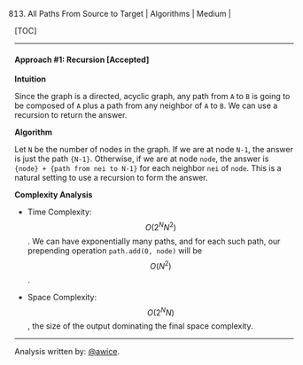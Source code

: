 813. All Paths From Source to Target | Algorithms | Medium | 

[TOC]

---
#### Approach #1: Recursion [Accepted]

**Intuition**

Since the graph is a directed, acyclic graph, any path from `A` to `B` is going to be composed of `A` plus a path from any neighbor of `A` to `B`.  We can use a recursion to return the answer.

**Algorithm**

Let `N` be the number of nodes in the graph.  If we are at node `N-1`, the answer is just the path `{N-1}`.  Otherwise, if we are at node `node`, the answer is `{node} + {path from nei to N-1}` for each neighbor `nei` of `node`.  This is a natural setting to use a recursion to form the answer.



**Complexity Analysis**

* Time Complexity:  $$O(2^N N^2)$$.  We can have exponentially many paths, and for each such path, our prepending operation `path.add(0, node)` will be $$O(N^2)$$.

* Space Complexity: $$O(2^N N)$$, the size of the output dominating the final space complexity.

---

Analysis written by: [@awice](https://leetcode.com/awice).
